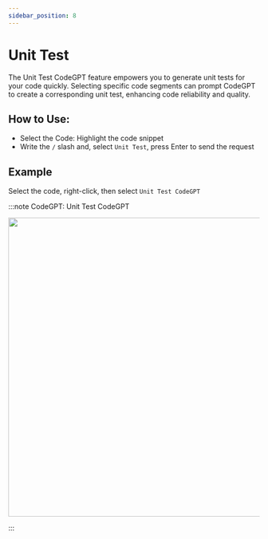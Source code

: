 ```yaml
---
sidebar_position: 8
---
```


# Unit Test

The Unit Test CodeGPT feature empowers you to generate unit tests for your code quickly. Selecting specific code segments can prompt CodeGPT to create a corresponding unit test, enhancing code reliability and quality.

## How to Use:

- Select the Code: Highlight the code snippet
- Write the `/` slash and, select `Unit Test`, press Enter to send the request

## Example
Select the code, right-click, then select `Unit Test CodeGPT`

:::note CodeGPT: Unit Test CodeGPT
<p align="center">
  <img width="850" height="600" src="https://github.com/user-attachments/assets/d466fc3a-174d-40b8-ba3b-3ab4c767546b"/>
</p>
:::

